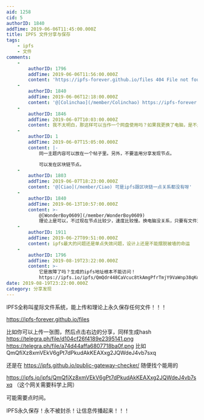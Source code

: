 ```yaml
---
aid: 1258
cid: 5
authorID: 1840
addTime: 2019-06-06T11:45:00.000Z
title: IPFS 文件分享与保存
tags:
    - ipfs
    - 文件
comments:
    -
        authorID: 1796
        addTime: 2019-06-06T11:56:00.000Z
        content: 'https://ipfs-forever.github.io/files 404 File not found'
    -
        authorID: 1840
        addTime: 2019-06-06T12:18:00.000Z
        content: '@[Colinchao](/member/Colinchao) https://ipfs-forever.github.io/'
    -
        authorID: 1846
        addTime: 2019-06-07T10:03:00.000Z
        content: 我不太明白，那这样可以当作一个网盘使用吗？如果我更换了电脑，是不是就不能找到以往的文件列表了？
    -
        authorID: 1
        addTime: 2019-06-07T15:05:00.000Z
        content: |-
            同一主题内容可以放在一个帖子里。另外，不要滥用分享发现节点。

            可以发在区块链节点。
    -
        authorID: 1803
        addTime: 2019-06-07T18:23:00.000Z
        content: '@[Ciao](/member/Ciao) 可是ipfs跟区块链一点关系都没有呀'
    -
        authorID: 1840
        addTime: 2019-06-13T10:57:00.000Z
        content: >-
            @[WonderBoy0609](/member/WonderBoy0609)
            理论上是可以，不过现在节点比较少，速度比较慢。换电脑没关系，只要有文件对应hash值，任一联网电脑都可访问。
    -
        authorID: 1911
        addTime: 2019-06-27T09:51:00.000Z
        content: ipfs最大的问题还是单点失效问题，设计上还是不能摆脱被墙的命运
    -
        authorID: 1796
        addTime: 2019-08-19T23:22:00.000Z
        content: >-
            它是故障了吗？生成的ipfs地址根本不能访问！
            https://ipfs.io/ipfs/QmQdr448CaVcuc8tkAmgPfrTmjY9VaWnp38qKqSLUto2Az
date: 2019-08-19T23:22:00.000Z
category: 分享发现
---
```


IPFS全称叫星际文件系统，能上传和理论上永久保存任何文件！！！

https://ipfs-forever.github.io/files

比如你可以上传一张图，然后点击右边的分享，同样生成hash https://telegra.ph/file/d104cf26f4189e2395141.png https://telegra.ph/file/a74d44affa6807718ba0f.png 比如 QmQfiXz8xmVEkV6gPt7dPkudAkKEAXxg2JQWdeJ4vb7sxq

还是在 https://ipfs.github.io/public-gateway-checker/ 随便找个能用的

https://ipfs.io/ipfs/QmQfiXz8xmVEkV6gPt7dPkudAkKEAXxg2JQWdeJ4vb7sxq （这个网关需要科学上网）

可能需要点时间。

IPFS永久保存！永不被封杀！让信息传播起来！！！
